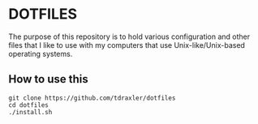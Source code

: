 # DOTFILES

The purpose of this repository is to hold various configuration and other files that I like to use with my computers that use Unix-like/Unix-based operating systems.


## How to use this

```
git clone https://github.com/tdraxler/dotfiles
cd dotfiles
./install.sh
```
